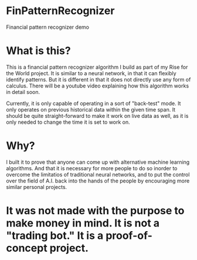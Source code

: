 # FinPatternRecognizer
Financial pattern recognizer demo
# What is this?
This is a financial pattern recognizer algorithm I build as part of my Rise for the World project.
It is similar to a neural network, in that it can flexibly identify patterns. But it is different in that it does not directly use any form of calculus.
There will be a youtube video explaining how this algorithm works in detail soon. 

Currently, it is only capable of operating in a sort of "back-test" mode. It only operates on previous historical data within the given time span. 
It should be quite straight-forward to make it work on live data as well, as it is only needed to change the time it is set to work on.

# Why?
I built it to prove that anyone can come up with alternative machine learning algorithms. And that it is necessary for more people to do so inorder to overcome the limitatios of traditional neural networks, and to put the control over the field of A.I. back into the hands of the people by encouraging more similar personal projects.

# It was not made with the purpose to make money in mind. It is not a "trading bot." It is a proof-of-concept project.
